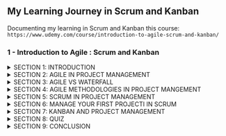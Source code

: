 ## My Learning Journey in Scrum and Kanban                                                      
Documenting my learning in Scrum and Kanban this course:
``
https://www.udemy.com/course/introduction-to-agile-scrum-and-kanban/
``
### 1 - Introduction to Agile : Scrum and Kanban 
<details>
<summary> SECTION 1: INTRODUCTION </summary>
   &nbsp;
 
   **1.** The training teaches the values, principles, and strategies necessary to adopt the agile methodology and the most commonly used agile project management, such as Scrum and Kanban. The goal is to help people face the challenges of agile transformation and provide techniques and pratices for approaching agile work eddiciently. The training consists of videos that should be followed in order to get the most out of the information presented.
 
  &nbsp;
 
</details>

<details>
<summary> SECTION 2: AGILE IN PROJECT MANAGEMENT </summary>


</details>

<details>
<summary> SECTION 3: AGILE VS WATERFALL </summary>


</details>

<details>
<summary> SECTION 4: AGILE METHODOLOGIES IN PROJECT MANGEMENT </summary>


</details>

<details>
<summary> SECTION 5: SCRUM IN PROJECT MANAGEMENT </summary>


</details>

<details>
<summary> SECTION 6: MANAGE YOUR FIRST PROJECTI IN SCRUM </summary>


</details>

<details>
<summary> SECTION 7: KANBAN AND PROJECT MANAGEMENT </summary>


</details>

<details>
<summary> SECTION 8: QUIZ </summary>


</details>

<details>
<summary> SECTION 9: CONCLUSION </summary>


</details>

